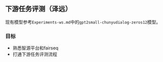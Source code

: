 ## 下游任务评测（泽远）

现有模型参考`Experiments-ws.md`中的`gpt2small-chunyudialog-zeros12`模型。

### 目标

* 熟悉智源平台和fairseq
* 打通下游任务评测流程